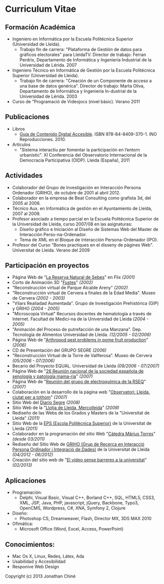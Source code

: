 # Curriculum Vitae 

## Formación Académica
* Ingeniero en Informática por la Escuela Politécnica Superior (Universidad de Lleida).
    * Trabajo fin de carrera: "Plataforma de Gestión de datos para gráficos electorales" para LleidaTV. Director de trabajo: Ferran Perdrix, Departamento de Informática y Ingeniería Industrial de la Universidad de Lérida. 2007
* Ingeniero Técnico en Informática de Gestión por la Escuela Politécnica Superior (Universidad de Lleida).
    * Trabajo fin de carrera: "Creación de un Componente de acceso a una base de datos genérica". Director de trabajo: Marta Oliva, Departamento de Informática y Ingeniería In-dustrial de la Universidad de Lérida. 2003
* Curso de "Programació de Videojocs (nivel bàsic). Verano 2011 

## Publicaciones
* Libros
    * [Guía de Contenido Digital Accesible](http://griho.udl.cat/ca/guies.html). ISBN 978-84-8409-370-1. INO Reproducciones. 2010.
* Artículos
    * "Sistema interactiu per fomentar la participación en l’entorn urbanístic". XI Conferencia del Observatorio Internacional de la Democracia Participativa (OIDP). Lleida (España), 2011

## Actividades
* Colaborador del Grupo de Investigación en Interacción Persona Ordenador (GRIHO), de octubre de 2001 al abril 2012.
* Colaborador en la empresa de Beat Consulting como grafista 3d, del 2005 al 2006.
* Técnico Aux. en Informática de gestión en el Ayuntamiento de Lleida, 2007 al 2009.
* Profesor asociado a tiempo parcial en la Escuela Politécnica Superior de la Universidad de Lleida, curso 2007/08  en las asignaturas:
    * Diseño gráfico e Iniciación al Diseño de Sistemas Web del  Master de Interacción Perso-na-Ordenador.
    * Tema de XML en el Bloque de Interacción Persona-Ordenador (IPO).
* Profesor del Curso "Bones practiques en el disseny de pàgines Web". Universitat de Lleida. Verano del 2009

## Participación en proyectos
* Página Web de "[La Reserva Natural de Sebes](http://www.reservanaturalsebes.org)" en Flix _(2001)_
* Corto de Animación 3D "[Fustes](http://griho2.udl.es/castella/projectes/realitat/fustes.html)" _(2002)_
* "Reconstrucción virtual de Parque Alcalde Areny" _(2002)_
* "Reconstrucción virtual de Cervera a finales de la Edad Media". Museo de Cervera _(2002 - 2003)_
* "Vilars Realiadad Aumentada". Grupo de Investigación Prehistórica (GIP) y GRIHO _(2004 - 2005)_
* "Microscopía Virtual" Recursos docentes de hematología a través de Internet. Facultad de Medici-na de la Universidad de Lleida _(2004 - 2005)_ 
* "Animación del Proceso de putrefacción de una Manzana". Dep. Tecnología de Alimentos
Universidad de Lleida. _(12/2005 - 02/2006)_
* Página Web de "[Arthropod pest problems in pome fruit production](http://web.udl.es/700/congressos/iobc-pomefruitpests/index.html)" _(2006)_
* CD de Presentación del GRUPO SEGRE _(2006)_
* "Reconstrucción Virtual de la Torre de Vallferosa". Museo de Cervera _(05/2006 - 07/2006)_
* Becario del Proyecto EQUAL. Universidad de Lleida _(09/2006 - 07/2007)_
* Página Web de "[26 Reunión nacional de la sociedad española de senología  y patología mama-ria](http://www.congresosenologia.com/ )" _(2007)_
* Página Web de "[Reunión del grupo de electroquímica de la RSEQ](http://29electroquimica.com/)" _(2007)_
* Colaboración en la desarrollo de la página web "[Observatori: Lleida, ciutat per a tothom](http://observatoridiscapacitats.paeria.es/)" _(2007)_
* Sitio Web del [Diario Segre](http://www.segre.com) _(2008)_
* Sitio Web de la "[Llotja de Lleida, Mercolleida](http://www.mercolleida.com)" _(2009)_
* Rediseño de las Webs de los Grados y Masters de la "Universitat de Lleida" _(2011)_
* Sitio Web de la [EPS (Escola Politècnica Superior)](http://www.eps.udl.cat) de la Universitat de Lleida _(2011)_
* Colaborador en la programación del sitio Web "[Càtedra Màrius Torres](http://www.catedramariustorres.udl.cat/)" _(desde 03/2011)_
* Rediseño del Sitio Web de [GRIHO (Grup de Recerca en Interacció Persona Ordinador i Integració de Dades)](http://www.griho.udl.cat/) de la Universitat de Lleida _(04/2012 - 06/2012)_
* Creación del sitio web de "[El vídeo sense barreres a la universitat](http://www.videoaccessible.udl.cat/)" _(02/2013)_

## Aplicaciones
* Programación:
    * Delphi, Visual Basic, Visual C++, Borland C++, SQL, HTML5, CSS3, XML, JSP, Java, PHP, javascript, jQuery, Backbone, Typo3, OpenCMS, Wordpress, C#, XNA, Symfony 2, Clojure
* Diseño:
    * Photoshop CS, Dreamweaver, Flash, Director MX, 3DS MAX 2010
* Ofimática:
    * Microsoft Office (Word, Excel, Access, PowerPoint)

## Conocimientos:
* Mac Os X, Linux, Redes, Látex, Ada
* Usabilidad y Accesibilidad
* Responive Web Design

Copyright (c) 2013 Jonathan Chiné